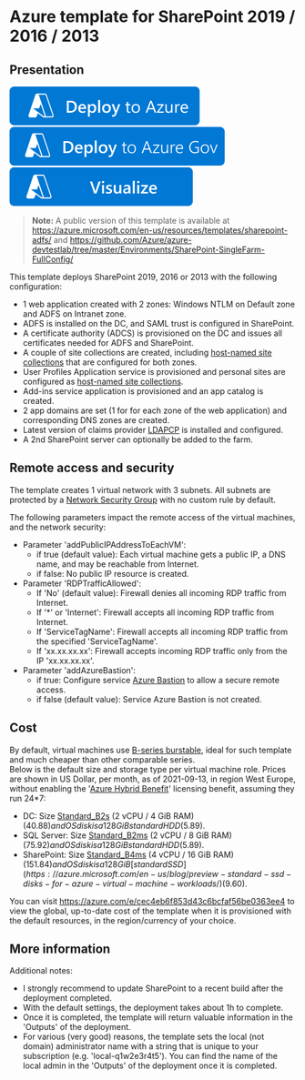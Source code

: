 # Azure template for SharePoint 2019 / 2016 / 2013

## Presentation

[![Deploy To Azure](https://raw.githubusercontent.com/Azure/azure-quickstart-templates/master/1-CONTRIBUTION-GUIDE/images/deploytoazure.svg?sanitize=true)](https://portal.azure.com/#create/Microsoft.Template/uri/https%3A%2F%2Fraw.githubusercontent.com%2FYvand%2FAzureRM-Templates%2Fdev%2FTemplates%2FDTL-SharePoint-FullConfig%2Fazuredeploy.json)
[![Deploy To Azure US Gov](https://raw.githubusercontent.com/Azure/azure-quickstart-templates/master/1-CONTRIBUTION-GUIDE/images/deploytoazuregov.svg?sanitize=true)](https://portal.azure.us/#create/Microsoft.Template/uri/https%3A%2F%2Fraw.githubusercontent.com%2FYvand%2FAzureRM-Templates%2Fdev%2FTemplates%2FDTL-SharePoint-FullConfig%2Fazuredeploy.json)
[![Visualize](https://raw.githubusercontent.com/Azure/azure-quickstart-templates/master/1-CONTRIBUTION-GUIDE/images/visualizebutton.svg?sanitize=true)](http://armviz.io/#/?load=https%3A%2F%2Fraw.githubusercontent.com%2FYvand%2FAzureRM-Templates%2Fdev%2FTemplates%2FDTL-SharePoint-FullConfig%2Fazuredeploy.json)

> **Note:** A public version of this template is available at <https://azure.microsoft.com/en-us/resources/templates/sharepoint-adfs/> and <https://github.com/Azure/azure-devtestlab/tree/master/Environments/SharePoint-SingleFarm-FullConfig/>

This template deploys SharePoint 2019, 2016 or 2013 with the following configuration:

* 1 web application created with 2 zones: Windows NTLM on Default zone and ADFS on Intranet zone.
* ADFS is installed on the DC, and SAML trust is configured in SharePoint.
* A certificate authority (ADCS) is provisioned on the DC and issues all certificates needed for ADFS and SharePoint.
* A couple of site collections are created, including [host-named site collections](https://docs.microsoft.com/en-us/SharePoint/administration/host-named-site-collection-architecture-and-deployment) that are configured for both zones.
* User Profiles Application service is provisioned and personal sites are configured as [host-named site collections](https://docs.microsoft.com/en-us/SharePoint/administration/host-named-site-collection-architecture-and-deployment).
* Add-ins service application is provisioned and an app catalog is created.
* 2 app domains are set (1 for for each zone of the web application) and corresponding DNS zones are created.
* Latest version of claims provider [LDAPCP](https://ldapcp.com/) is installed and configured.
* A 2nd SharePoint server can optionally be added to the farm.

## Remote access and security

The template creates 1 virtual network with 3 subnets. All subnets are protected by a [Network Security Group](https://docs.microsoft.com/en-us/azure/virtual-network/network-security-groups-overview) with no custom rule by default.

The following parameters impact the remote access of the virtual machines, and the network security:

* Parameter 'addPublicIPAddressToEachVM':
  * if true (default value): Each virtual machine gets a public IP, a DNS name, and may be reachable from Internet.
  * if false: No public IP resource is created.
* Parameter 'RDPTrafficAllowed':
  * If 'No' (default value): Firewall denies all incoming RDP traffic from Internet.
  * If '*' or 'Internet': Firewall accepts all incoming RDP traffic from Internet.
  * If 'ServiceTagName': Firewall accepts all incoming RDP traffic from the specified 'ServiceTagName'.
  * If 'xx.xx.xx.xx': Firewall accepts incoming RDP traffic only from the IP 'xx.xx.xx.xx'.
* Parameter 'addAzureBastion':
  * if true: Configure service [Azure Bastion](https://azure.microsoft.com/en-us/services/azure-bastion/) to allow a secure remote access.
  * if false (default value): Service Azure Bastion is not created.

## Cost

By default, virtual machines use [B-series burstable](https://docs.microsoft.com/en-us/azure/virtual-machines/sizes-b-series-burstable), ideal for such template and much cheaper than other comparable series.  
Below is the default size and storage type per virtual machine role. Prices are shown in US Dollar, per month, as of 2021-09-13, in region West Europe, without enabling the '[Azure Hybrid Benefit](https://azure.microsoft.com/en-us/pricing/hybrid-benefit/)' licensing benefit, assuming they run 24*7:

* DC: Size [Standard_B2s](https://docs.microsoft.com/en-us/azure/virtual-machines/sizes-b-series-burstable) (2 vCPU / 4 GiB RAM) ($40.88) and OS disk is a 128 GiB standard HDD ($5.89).
* SQL Server: Size [Standard_B2ms](https://docs.microsoft.com/en-us/azure/virtual-machines/sizes-b-series-burstable) (2 vCPU / 8 GiB RAM) ($75.92) and OS disk is a 128 GiB standard HDD ($5.89).
* SharePoint: Size [Standard_B4ms](https://docs.microsoft.com/en-us/azure/virtual-machines/sizes-b-series-burstable) (4 vCPU / 16 GiB RAM) ($151.84) and OS disk is a 128 GiB [standard SSD](https://azure.microsoft.com/en-us/blog/preview-standard-ssd-disks-for-azure-virtual-machine-workloads/) ($9.60).

You can visit <https://azure.com/e/cec4eb6f853d43c6bcfaf56be0363ee4> to view the global, up-to-date cost of the template when it is provisioned with the default resources, in the region/currency of your choice.

## More information

Additional notes:

* I strongly recommend to update SharePoint to a recent build after the deployment completed.  
* With the default settings, the deployment takes about 1h to complete.  
* Once it is completed, the template will return valuable information in the 'Outputs' of the deployment.  
* For various (very good) reasons, the template sets the local (not domain) administrator name with a string that is unique to your subscription (e.g. 'local-q1w2e3r4t5'). You can find the name of the local admin in the 'Outputs' of the deployment once it is completed.  
